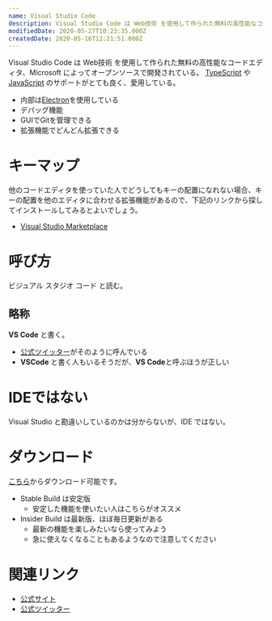 ```yaml
---
name: Visual Studio Code
description: Visual Studio Code は Web技術 を使用して作られた無料の高性能なコードエディタ
modifiedDate: 2020-05-27T10:23:35.000Z
createdDate: 2020-05-16T12:21:51.000Z
---
```


Visual Studio Code は Web技術 を使用して作られた無料の高性能なコードエディタ、Microsoft によってオープンソースで開発されている。
 [TypeScript](/tags/typescript) や [JavaScript](/tags/javascript) のサポートがとても良く、愛用している。

- 内部は[Electron](/tags/electron)を使用している
- デバッグ機能
- GUIでGitを管理できる
- 拡張機能でどんどん拡張できる

# キーマップ

他のコードエディタを使っていた人でどうしてもキーの配置になれない場合、キーの配置を他のエディタに合わせる拡張機能があるので、下記のリンクから探してインストールしてみるとよいでしょう。

- [Visual Studio Marketplace](https://marketplace.visualstudio.com/search?target=VSCode&category=Keymaps&sortBy=Installs)

# 呼び方

ビジュアル スタジオ コード と読む。

## 略称

**VS Code** と書く。

- [公式ツイッター](https://twitter.com/code)がそのように呼んでいる
- **VSCode** と書く人もいるそうだが、**VS Code**と呼ぶほうが正しい

# IDEではない

Visual Studio と勘違いしているのかは分からないが、IDE ではない。

# ダウンロード

[こちら](https://code.visualstudio.com/)からダウンロード可能です。

- Stable Build は安定版
  - 安定した機能を使いたい人はこちらがオススメ
- Insider Build は最新版、ほぼ毎日更新がある
  - 最新の機能を楽しみたいなら使ってみよう
  - 急に使えなくなることもあるようなので注意してください

# 関連リンク

- [公式サイト](https://code.visualstudio.com/)
- [公式ツイッター](https://twitter.com/code)
